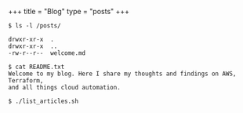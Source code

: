 +++
title = "Blog"
type = "posts"
+++

```terminal
$ ls -l /posts/

drwxr-xr-x  .
drwxr-xr-x  ..
-rw-r--r--  welcome.md

$ cat README.txt
Welcome to my blog. Here I share my thoughts and findings on AWS, Terraform,
and all things cloud automation.

$ ./list_articles.sh
``` 
